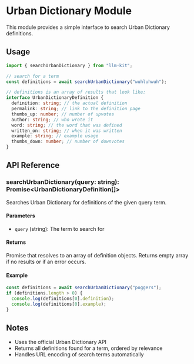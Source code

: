 # Urban Dictionary Module

This module provides a simple interface to search Urban Dictionary definitions.

## Usage

```typescript
import { searchUrbanDictionary } from "llm-kit";

// search for a term
const definitions = await searchUrbanDictionary("wuhluhwuh");

// definitions is an array of results that look like:
interface UrbanDictionaryDefinition {
  definition: string; // the actual definition
  permalink: string; // link to the definition page
  thumbs_up: number; // number of upvotes
  author: string; // who wrote it
  word: string; // the word that was defined
  written_on: string; // when it was written
  example: string; // example usage
  thumbs_down: number; // number of downvotes
}
```

## API Reference

### searchUrbanDictionary(query: string): Promise<UrbanDictionaryDefinition[]>

Searches Urban Dictionary for definitions of the given query term.

#### Parameters

- `query` (string): The term to search for

#### Returns

Promise that resolves to an array of definition objects. Returns empty array if no results or if an error occurs.

#### Example

```typescript
const definitions = await searchUrbanDictionary("poggers");
if (definitions.length > 0) {
  console.log(definitions[0].definition);
  console.log(definitions[0].example);
}
```

## Notes

- Uses the official Urban Dictionary API
- Returns all definitions found for a term, ordered by relevance
- Handles URL encoding of search terms automatically
